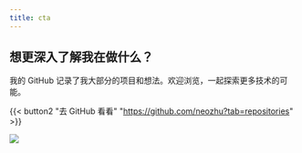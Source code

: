 ```yaml
---
title: cta
---
```

## 想更深入了解我在做什么？

我的 GitHub 记录了我大部分的项目和想法。欢迎浏览，一起探索更多技术的可能。

{{< button2 "去 GitHub 看看" "https://github.com/neozhu?tab=repositories" >}}

![](/uploads/illustrations/cuate/github.png)